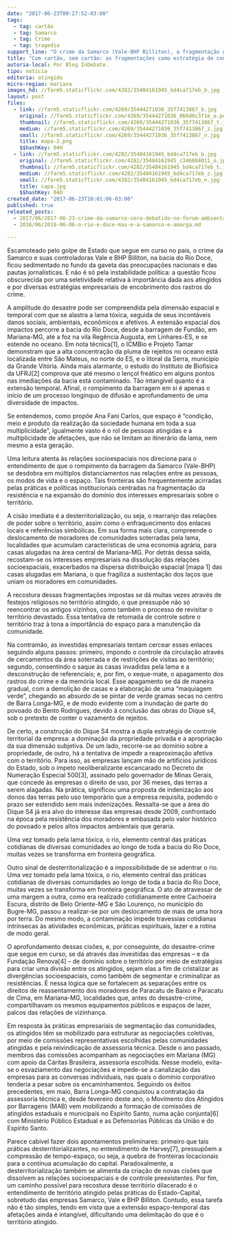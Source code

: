 ```yaml
---
date: "2017-06-23T09:27:52-03:00"
tags:
  - tag: cartão
  - tag: Samarco
  - tag: Crime
  - tag: tragedia
support_line: "O crime da Samarco (Vale-BHP Billiton), a fragmentação geográfica e as fronteiras socioespaciais."
title: "Com cartão, sem cartão: as fragmentações como estratégia de controle do território pela Samarco (Vale-BHP)"
autoria-local: Por Blog InDebate.
tipo: noticia
editoria: atingido
micro-regiao: mariana
images_hd: //farm5.staticflickr.com/4282/35484161945_bd4ca717eb_b.jpg
layout: post
files:
  - link: //farm5.staticflickr.com/4269/35444271036_35f7413867_b.jpg
    original: //farm5.staticflickr.com/4269/35444271036_066d0c3f1e_o.png
    thumbnail: //farm5.staticflickr.com/4269/35444271036_35f7413867_t.jpg
    medium: //farm5.staticflickr.com/4269/35444271036_35f7413867_z.jpg
    small: //farm5.staticflickr.com/4269/35444271036_35f7413867_n.jpg
    title: mapa-2.png
    $$hashKey: 04H
  - link: //farm5.staticflickr.com/4282/35484161945_bd4ca717eb_b.jpg
    original: //farm5.staticflickr.com/4282/35484161945_c346804011_o.jpg
    thumbnail: //farm5.staticflickr.com/4282/35484161945_bd4ca717eb_t.jpg
    medium: //farm5.staticflickr.com/4282/35484161945_bd4ca717eb_z.jpg
    small: //farm5.staticflickr.com/4282/35484161945_bd4ca717eb_n.jpg
    title: capa.jpg
    $$hashKey: 04O
created_date: "2017-06-23T10:01:06-03:00"
published: true
releated_posts:
  - 2017/06/2017-06-23-crime-da-samarco-sera-debatido-no-forum-ambiental-durante-o-19o-fica.md
  - 2016/06/2016-06-06-o-rio-e-doce-mas-e-a-samarco-e-amarga.md

---
```

<p>Escamoteado pelo golpe de Estado que segue em curso no pa&iacute;s, o crime da Samarco e suas controladoras Vale e BHP Billiton, na bacia do Rio Doce, ficou sedimentado no fundo da gaveta das preocupa&ccedil;&otilde;es nacionais e das pautas jornal&iacute;sticas. E n&atilde;o &eacute; s&oacute; pela instabilidade pol&iacute;tica: a quest&atilde;o ficou obscurecida por uma seletividade relativa &agrave; import&acirc;ncia dada aos atingidos e por diversas estrat&eacute;gias empresariais de encobrimento dos rastros do crime.</p>

<p>A amplitude do desastre pode ser compreendida pela dimens&atilde;o espacial e temporal com que se alastra a lama t&oacute;xica, seguida de seus incont&aacute;veis danos sociais, ambientais, econ&ocirc;micos e afetivos. A extens&atilde;o espacial dos impactos percorre a bacia do Rio Doce, desde a barragem de Fund&atilde;o, em Mariana-MG, at&eacute; a foz na vila Reg&ecirc;ncia Augusta, em Linhares-ES, e se estende no oceano. Em nota t&eacute;cnica[1], o ICMBio e Projeto Tamar demonstram que a alta concentra&ccedil;&atilde;o da pluma de rejeitos no oceano est&aacute; localizada entre S&atilde;o Mateus, no norte do ES, e o litoral da Serra, munic&iacute;pio da Grande Vit&oacute;ria. Ainda mais alarmante, o estudo do Instituto de Biof&iacute;sica da UFRJ[2] comprova que at&eacute; mesmo o len&ccedil;ol fre&aacute;tico em alguns pontos nas imedia&ccedil;&otilde;es da bacia est&aacute; contaminado. T&atilde;o intang&iacute;vel quanto &eacute; a extens&atilde;o temporal. Afinal, o rompimento da barragem em si &eacute; apenas o in&iacute;cio de um processo long&iacute;nquo de difus&atilde;o e aprofundamento de uma diversidade de impactos.</p>

<p>Se entendemos, como prop&otilde;e Ana Fani Carlos, que espa&ccedil;o &eacute; &ldquo;condição, meio e produto da realização da sociedade humana em toda a sua multiplicidade&rdquo;, igualmente vasto &eacute; o rol de pessoas atingidas e a multiplicidade de afeta&ccedil;&otilde;es, que n&atilde;o se limitam ao itiner&aacute;rio da lama, nem mesmo a esta gera&ccedil;&atilde;o.</p>

<p>Uma leitura atenta &agrave;s rela&ccedil;&otilde;es socioespaciais nos direciona para o entendimento de que o rompimento da barragem da Samarco (Vale-BHP) se desdobra em m&uacute;ltiplos distanciamentos nas rela&ccedil;&otilde;es entre as pessoas, os modos de vida e o espa&ccedil;o. Tais fronteiras s&atilde;o frequentemente acirradas pelas pr&aacute;ticas e pol&iacute;ticas institucionais centradas na fragmenta&ccedil;&atilde;o da resist&ecirc;ncia e na expans&atilde;o do dom&iacute;nio dos interesses empresariais sobre o territ&oacute;rio.</p>

<p>A cis&atilde;o imediata &eacute; a desterritorializa&ccedil;&atilde;o, ou seja, o rearranjo das rela&ccedil;&otilde;es de poder sobre o territ&oacute;rio, assim como o enfraquecimento dos enlaces locais e refer&ecirc;ncias simb&oacute;licas. Em sua forma mais clara, compreende o deslocamento de moradores de comunidades soterradas pela lama, localidades que acumulam caracter&iacute;sticas de uma economia agr&aacute;ria, para casas alugadas na &aacute;rea central de Mariana-MG. Por detr&aacute;s dessa sa&iacute;da, recostam-se os interesses empresariais na dissolu&ccedil;&atilde;o das rela&ccedil;&otilde;es socioespaciais, exacerbados na dispersa distribui&ccedil;&atilde;o espacial [mapa 1] das casas alugadas em Mariana, o que fragiliza a sustenta&ccedil;&atilde;o dos la&ccedil;os que uniam os moradores em comunidades.</p>

<p>A recostura dessas fragmenta&ccedil;&otilde;es impostas se d&aacute; muitas vezes atrav&eacute;s de festejos religiosos no territ&oacute;rio atingido, o que pressup&otilde;e n&atilde;o s&oacute; reencontrar os antigos vizinhos, como tamb&eacute;m o processo de revisitar o territ&oacute;rio devastado. Essa tentativa de retomada de controle sobre o territ&oacute;rio traz &agrave; tona a import&acirc;ncia do espa&ccedil;o para a manuten&ccedil;&atilde;o da comunidade.</p>

<p>Na contram&atilde;o, as investidas empresariais tentam cercear esses enlaces seguindo alguns passos: primeiro, impondo o controle da circula&ccedil;&atilde;o atrav&eacute;s de cercamentos da &aacute;rea soterrada e de restri&ccedil;&otilde;es de visitas ao territ&oacute;rio; segundo, consentindo o saque &agrave;s casas invadidas pela lama e a desconstru&ccedil;&atilde;o de referenciais; e, por fim, o xeque-mate, o apagamento dos rastros do crime e da mem&oacute;ria local. Esse apagamento se d&aacute; de maneira gradual, com a demoli&ccedil;&atilde;o de casas e a elabora&ccedil;&atilde;o de uma &ldquo;maquiagem verde&rdquo;, chegando ao absurdo de se pintar de verde gramas secas no centro de Barra Longa-MG, e de modo evidente com a inunda&ccedil;&atilde;o de parte do povoado do Bento Rodrigues, devido &agrave; conclus&atilde;o das obras do Dique s4, sob o pretexto de conter o vazamento de rejeitos.</p>

<p>De certo, a constru&ccedil;&atilde;o do Dique S4 mostra a dupla estrat&eacute;gia de controle territorial da empresa: a domina&ccedil;&atilde;o da propriedade privada e a apropria&ccedil;&atilde;o da sua dimens&atilde;o subjetiva. De um lado, recorre-se ao dom&iacute;nio sobre a propriedade, de outro, h&aacute; a tentativa de impedir a reaproxima&ccedil;&atilde;o afetiva com o territ&oacute;rio. Para isso, as empresas lan&ccedil;am m&atilde;o de artif&iacute;cios jur&iacute;dicos do Estado, sob o &iacute;mpeto neoliberalizante escancarado no Decreto de Numera&ccedil;&atilde;o Especial 500[3], assinado pelo governador de Minas Gerais, que concede &agrave;s empresas o direito de uso, por 36 meses, das terras a serem alagadas. Na pr&aacute;tica, significou uma proposta de indeniza&ccedil;&atilde;o aos donos das terras pelo uso tempor&aacute;rio que a empresa requisita, podendo o prazo ser estendido sem mais indeniza&ccedil;&otilde;es. Ressalta-se que a &aacute;rea do Dique S4 j&aacute; era alvo do interesse das empresas desde 2009, confrontado na &eacute;poca pela resist&ecirc;ncia dos moradores e embasada pelo valor hist&oacute;rico do povoado e pelos altos impactos ambientais que geraria.</p>

<p>Uma vez tomado pela lama t&oacute;xica, o rio, elemento central das pr&aacute;ticas cotidianas de diversas comunidades ao longo de toda a bacia do Rio Doce, muitas vezes se transforma em fronteira geogr&aacute;fica.</p>

<p>Outro sinal de desterritorializa&ccedil;&atilde;o &eacute; a impossibilidade de se adentrar o rio. Uma vez tomado pela lama t&oacute;xica, o rio, elemento central das pr&aacute;ticas cotidianas de diversas comunidades ao longo de toda a bacia do Rio Doce, muitas vezes se transforma em fronteira geogr&aacute;fica. O ato de atravessar de uma margem a outra, como era realizado cotidianamente entre Cachoeira Escura, distrito de Belo Oriente-MG e S&atilde;o Louren&ccedil;o, no munic&iacute;pio do Bugre-MG, passou a realizar-se por um deslocamento de mais de uma hora por terra. Do mesmo modo, a contamina&ccedil;&atilde;o impede travessias cotidianas intr&iacute;nsecas &agrave;s atividades econ&ocirc;micas, pr&aacute;ticas espirituais, lazer e a rotina de modo geral.</p>

<p>O aprofundamento dessas cis&otilde;es, e, por conseguinte, do desastre-crime que segue em curso, se d&aacute; atrav&eacute;s das investidas das empresas &ndash; e da Funda&ccedil;&atilde;o Renova[4] &ndash; de dom&iacute;nio sobre o territ&oacute;rio por meio de estrat&eacute;gias para criar uma divis&atilde;o entre os atingidos, sejam elas a fim de cristalizar as diverg&ecirc;ncias socioespaciais, como tamb&eacute;m de segmentar e criminalizar as resist&ecirc;ncias. &Eacute; nessa l&oacute;gica que se fortalecem as separa&ccedil;&otilde;es entre os direitos de reassentamento dos moradores de Paracatu de Baixo e Paracatu de Cima, em Mariana-MG, localidades que, antes do desastre-crime, compartilhavam os mesmos equipamentos p&uacute;blicos e espa&ccedil;os de lazer, palcos das rela&ccedil;&otilde;es de vizinhan&ccedil;a.</p>

<p>Em resposta &agrave;s pr&aacute;ticas empresariais de segmenta&ccedil;&atilde;o das comunidades, os atingidos t&ecirc;m se mobilizado para estruturar as negocia&ccedil;&otilde;es coletivas, por meio de comiss&otilde;es representativas escolhidas pelas comunidades atingidas e pela reivindica&ccedil;&atilde;o de assessoria t&eacute;cnica. Desde o ano passado, membros das comiss&otilde;es acompanham as negocia&ccedil;&otilde;es em Mariana (MG) com apoio da C&aacute;ritas Brasileira, assessoria escolhida. Nesse modelo, evita-se o esvaziamento das negocia&ccedil;&otilde;es e impede-se a canaliza&ccedil;&atilde;o das empresas para as conversas individuais, nas quais o dom&iacute;nio corporativo tenderia a pesar sobre os encaminhamentos. Seguindo os &ecirc;xitos precedentes, em maio, Barra Longa-MG conquistou a contrata&ccedil;&atilde;o da assessoria t&eacute;cnica e, desde fevereiro deste ano, o Movimento dos Atingidos por Barragens (MAB) vem mobilizando a forma&ccedil;&atilde;o de comiss&otilde;es de atingidos estaduais e municipais no Esp&iacute;rito Santo, numa a&ccedil;&atilde;o conjunta[6] com Minist&eacute;rio P&uacute;blico Estadual e as Defensorias P&uacute;blicas da Uni&atilde;o e do Esp&iacute;rito Santo.</p>

<p>Parece cab&iacute;vel fazer dois apontamentos preliminares: primeiro que tais pr&aacute;ticas desterritorializantes, no entendimento de Harvey[7], pressup&otilde;em a compress&atilde;o de tempo-espa&ccedil;o, ou seja, a quebra de fronteiras locacionais para a cont&iacute;nua acumula&ccedil;&atilde;o do capital. Paradoxalmente, a desterritorializa&ccedil;&atilde;o tamb&eacute;m se alimenta da cria&ccedil;&atilde;o de novas cis&otilde;es que dissolvem as rela&ccedil;&otilde;es socioespaciais e de controle preexistentes. Por fim, um caminho poss&iacute;vel para recostura desse territ&oacute;rio dilacerado &eacute; o entendimento de territ&oacute;rio atingido pelas pr&aacute;ticas do Estado-Capital, sobretudo das empresas Samarco, Vale e BHP Billiton. Contudo, essa tarefa n&atilde;o &eacute; t&atilde;o simples, tendo em vista que a extens&atilde;o espa&ccedil;o-temporal das afeta&ccedil;&otilde;es ainda &eacute; intang&iacute;vel, dificultando uma delimita&ccedil;&atilde;o do que &eacute; o territ&oacute;rio atingido.</p>
